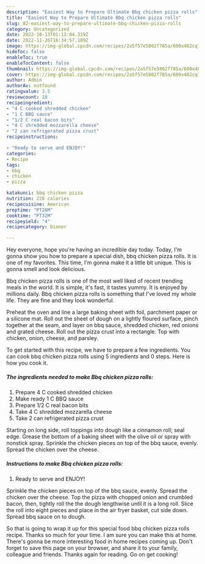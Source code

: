 ```yaml
---
description: "Easiest Way to Prepare Ultimate Bbq chicken pizza rolls"
title: "Easiest Way to Prepare Ultimate Bbq chicken pizza rolls"
slug: 82-easiest-way-to-prepare-ultimate-bbq-chicken-pizza-rolls
category: Uncategorized
date: 2022-10-13T01:13:04.319Z
date: 2022-11-26T16:34:57.189Z
image: https://img-global.cpcdn.com/recipes/2a5f57e5802f785a/680x482cq70/bbq-chicken-pizza-rolls-recipe-main-photo.jpg
hideToc: false
enableToc: true
enableTocContent: false
thumbnail: https://img-global.cpcdn.com/recipes/2a5f57e5802f785a/680x482cq70/bbq-chicken-pizza-rolls-recipe-main-photo.jpg
cover: https://img-global.cpcdn.com/recipes/2a5f57e5802f785a/680x482cq70/bbq-chicken-pizza-rolls-recipe-main-photo.jpg
author: Admin
authorAv: notfound
ratingvalue: 3.5
reviewcount: 18
recipeingredient:
- "4 C cooked shredded chicken"
- "1 C BBQ sauce"
- "1/2 C real bacon bits"
- "4 C shredded mozzarella cheese"
- "2 can refrigerated pizza crust"
recipeinstructions:

- "Ready to serve and ENJOY!"
categories:
- Recipe
tags:
- bbq
- chicken
- pizza

katakunci: bbq chicken pizza 
nutrition: 228 calories
recipecuisine: American
preptime: "PT26M"
cooktime: "PT32M"
recipeyield: "4"
recipecategory: Dinner

---
```



Hey everyone, hope you're having an incredible day today. Today, I'm gonna show you how to prepare a special dish, bbq chicken pizza rolls. It is one of my favorites. This time, I'm gonna make it a little bit unique. This is gonna smell and look delicious.

Bbq chicken pizza rolls is one of the most well liked of recent trending meals in the world. It is simple, it's fast, it tastes yummy. It is enjoyed by millions daily. Bbq chicken pizza rolls is something that I've loved my whole life. They are fine and they look wonderful.

Preheat the oven and line a large baking sheet with foil, parchment paper or a silicone mat. Roll out the sheet of dough on a lightly floured surface, pinch together at the seam, and layer on bbq sauce, shredded chicken, red onions and grated cheese. Roll out the pizza crust into a rectangle. Top with chicken, onion, cheese, and parsley.


To get started with this recipe, we have to prepare a few ingredients. You can cook bbq chicken pizza rolls using 5 ingredients and 0 steps. Here is how you cook it.

<!--inarticleads1-->

##### The ingredients needed to make Bbq chicken pizza rolls:

1. Prepare 4 C cooked shredded chicken
1. Make ready 1 C BBQ sauce
1. Prepare 1/2 C real bacon bits
1. Take 4 C shredded mozzarella cheese
1. Take 2 can refrigerated pizza crust


Starting on long side, roll toppings into dough like a cinnamon roll; seal edge. Grease the bottom of a baking sheet with the olive oil or spray with nonstick spray. Sprinkle the chicken pieces on top of the bbq sauce, evenly. Spread the chicken over the cheese. 

<!--inarticleads2-->

##### Instructions to make Bbq chicken pizza rolls:


1. Ready to serve and ENJOY!

Sprinkle the chicken pieces on top of the bbq sauce, evenly. Spread the chicken over the cheese. Top the pizza with chopped onion and crumbled bacon, then, tightly roll the the dough lengthwise until it is a long roll. Slice the roll into eight pieces and place in the air fryer basket, cut side down. Spread bbq sauce on to dough. 

So that is going to wrap it up for this special food bbq chicken pizza rolls recipe. Thanks so much for your time. I am sure you can make this at home. There's gonna be more interesting food in home recipes coming up. Don't forget to save this page on your browser, and share it to your family, colleague and friends. Thanks again for reading. Go on get cooking!
